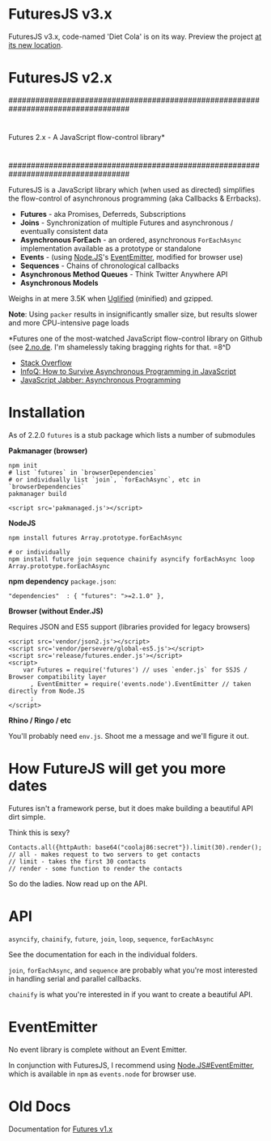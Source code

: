 FuturesJS v3.x
====

FuturesJS v3.x, code-named 'Diet Cola' is on its way. Preview the project [at its new location](https://github.com/FuturesJS/FuturesJS).

FuturesJS v2.x
====

###################################################################################
#
#

Futures 2.x - A JavaScript flow-control library*


#
#
###################################################################################



FuturesJS is a JavaScript library which (when used as directed) simplifies the flow-control of asynchronous programming (aka Callbacks & Errbacks).

  * **Futures** - aka Promises, Deferreds, Subscriptions
  * **Joins** - Synchronization of multiple Futures and asynchronous / eventually consistent data
  * **Asynchronous ForEach** - an ordered, asynchronous `ForEachAsync` implementation available as a prototype or standalone
  * **Events** - (using [Node.JS](http://nodejs.org)'s [EventEmitter](http://nodejs.org/docs/v0.2.6/api.html#eventemitter-13), modified for browser use)
  * **Sequences** - Chains of chronological callbacks
  * **Asynchronous Method Queues** - Think Twitter Anywhere API
  * **Asynchronous Models**

Weighs in at mere 3.5K when [Uglified](https://github.com/mishoo/UglifyJS) (minified) and gzipped.

**Note**: Using `packer` results in insignificantly smaller size, but results slower and more CPU-intensive page loads

*Futures one of the most-watched JavaScript flow-control library on Github (see [2.no.de](http://2.no.de/#flow-control). I'm shamelessly taking bragging rights for that. =8^D

  * [Stack Overflow](http://stackoverflow.com/questions/3249646/client-side-javascript-to-support-promises-futures-etc/3251177#3251177)
  * [InfoQ: How to Survive Asynchronous Programming in JavaScript](http://www.infoq.com/articles/surviving-asynchronous-programming-in-javascript)
  * [JavaScript Jabber: Asynchronous Programming](http://javascriptjabber.com/001-jsj-asynchronous-programming/)

Installation
====

As of 2.2.0 `futures` is a stub package which lists a number of submodules

**Pakmanager (browser)**

    npm init
    # list `futures` in `browserDependencies` 
    # or individually list `join`, `forEachAsync`, etc in `browserDependencies`
    pakmanager build

    <script src='pakmanaged.js'></script>

**NodeJS**

    npm install futures Array.prototype.forEachAsync

    # or individually
    npm install future join sequence chainify asyncify forEachAsync loop Array.prototype.forEachAsync

**npm dependency** `package.json`:

    "dependencies"  : { "futures": ">=2.1.0" },

**Browser (without Ender.JS)**

Requires JSON and ES5 support (libraries provided for legacy browsers)

    <script src='vendor/json2.js'></script>
    <script src='vendor/persevere/global-es5.js'></script>
    <script src='release/futures.ender.js'></script>
    <script>
        var Futures = require('futures') // uses `ender.js` for SSJS / Browser compatibility layer
          , EventEmitter = require('events.node').EventEmitter // taken directly from Node.JS
          ;
    </script>

**Rhino / Ringo / etc**

You'll probably need `env.js`. Shoot me a message and we'll figure it out.

How FutureJS will get you more dates
====

Futures isn't a framework perse, but it does make building a beautiful API dirt simple.

Think this is sexy?

    Contacts.all({httpAuth: base64("coolaj86:secret"}).limit(30).render();
    // all - makes request to two servers to get contacts
    // limit - takes the first 30 contacts
    // render - some function to render the contacts

So do the ladies. Now read up on the API.

API
====

`asyncify`, `chainify`, `future`, `join`, `loop`, `sequence`, `forEachAsync`

See the documentation for each in the individual folders.

`join`, `forEachAsync`, and `sequence` are probably what you're most interested in handling serial and parallel callbacks.

`chainify` is what you're interested in if you want to create a beautiful API.

EventEmitter
===

No event library is complete without an Event Emitter.

In conjunction with FuturesJS, I recommend using [Node.JS#EventEmitter](http://nodejs.org/docs/latest/api/events.html#events.EventEmitter), which is available in `npm` as `events.node` for browser use.

Old Docs
===

Documentation for [Futures v1.x](https://github.com/coolaj86/futures/tree/v1.0)
